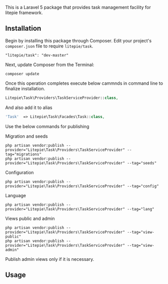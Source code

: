 This is a Laravel 5 package that provides task management facility for litepie framework.

## Installation

Begin by installing this package through Composer. Edit your project's `composer.json` file to require `litepie/task`.

    "litepie/task": "dev-master"

Next, update Composer from the Terminal:

    composer update

Once this operation completes execute below cammnds in command line to finalize installation.

```php
Litepie\Task\Providers\TaskServiceProvider::class,

```

And also add it to alias

```php
'Task'  => Litepie\Task\Facades\Task::class,
```

Use the below commands for publishing

Migration and seeds

    php artisan vendor:publish --provider="Litepie\Task\Providers\TaskServiceProvider" --tag="migrations"
    php artisan vendor:publish --provider="Litepie\Task\Providers\TaskServiceProvider" --tag="seeds"

Configuration

    php artisan vendor:publish --provider="Litepie\Task\Providers\TaskServiceProvider" --tag="config"

Language

    php artisan vendor:publish --provider="Litepie\Task\Providers\TaskServiceProvider" --tag="lang"

Views public and admin

    php artisan vendor:publish --provider="Litepie\Task\Providers\TaskServiceProvider" --tag="view-public"
    php artisan vendor:publish --provider="Litepie\Task\Providers\TaskServiceProvider" --tag="view-admin"

Publish admin views only if it is necessary.

## Usage


